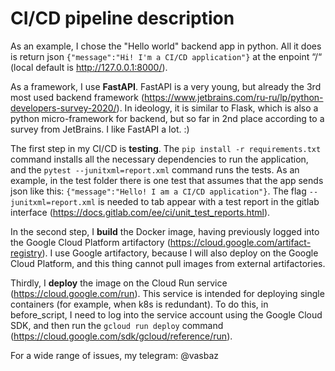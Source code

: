 # CI/CD pipeline description

As an example, I chose the "Hello world" backend app in python. All it does is return json `{"message":"Hi! I'm a CI/CD
application"}` at the enpoint “/“ (local default is http://127.0.0.1:8000/).

As a framework, I use **FastAPI**. FastAPI is a very young, but already the 3rd most used backend
framework (https://www.jetbrains.com/ru-ru/lp/python-developers-survey-2020/). In ideology, it is similar to Flask,
which is also a python micro-framework for backend, but so far in 2nd place according to a survey from JetBrains. I
like FastAPI a lot. :)

The first step in my CI/CD is **testing**. The `pip install -r requirements.txt` command installs all the necessary
dependencies to run the application, and the `pytest --junitxml=report.xml` command runs the tests. As an example, in
the test folder there is one test that assumes that the app sends json like this: `{"message":"Hello! I am a CI/CD
application"}`. The flag `--junitxml=report.xml` is needed to tab appear with a test report in the gitlab
interface (https://docs.gitlab.com/ee/ci/unit_test_reports.html).

In the second step, I **build** the Docker image, having previously logged into the Google Cloud Platform
artifactory (https://cloud.google.com/artifact-registry). I use Google artifactory, because I will also deploy on the
Google Cloud Platform, and this thing cannot pull images from external artifactories.

Thirdly, I **deploy** the image on the Cloud Run service (https://cloud.google.com/run). This service is intended for
deploying single containers (for example, when k8s is redundant). To do this, in before_script, I need to log into the
service account using the Google Cloud SDK, and then run the `gcloud run deploy`
command (https://cloud.google.com/sdk/gcloud/reference/run).

For a wide range of issues, my telegram: @vasbaz